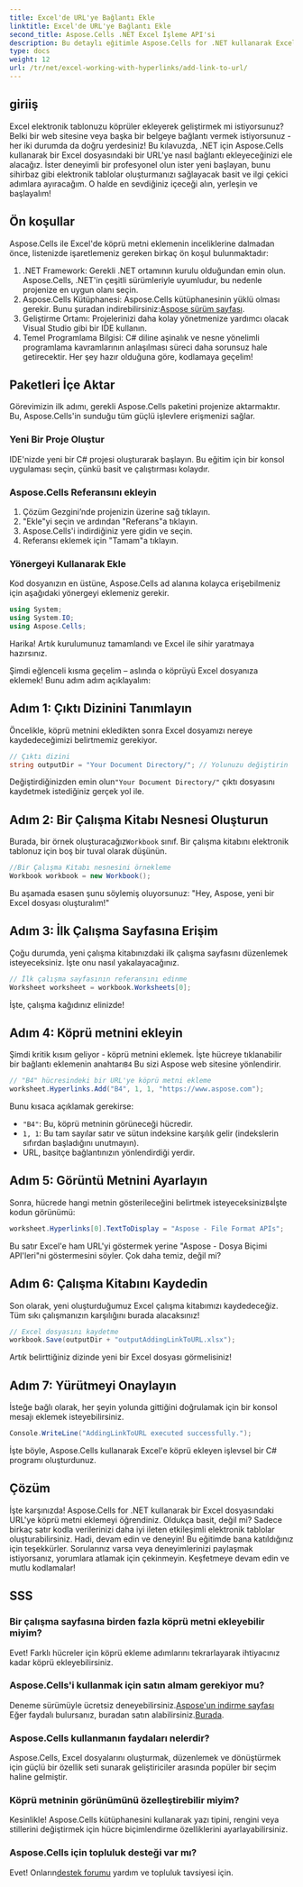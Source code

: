 ```yaml
---
title: Excel'de URL'ye Bağlantı Ekle
linktitle: Excel'de URL'ye Bağlantı Ekle
second_title: Aspose.Cells .NET Excel İşleme API'si
description: Bu detaylı eğitimle Aspose.Cells for .NET kullanarak Excel'de bir URL köprüsünü nasıl kolayca ekleyeceğinizi keşfedin. E-tablolarınızı kolaylaştırın.
type: docs
weight: 12
url: /tr/net/excel-working-with-hyperlinks/add-link-to-url/
---
```

## giriiş
Excel elektronik tablonuzu köprüler ekleyerek geliştirmek mi istiyorsunuz? Belki bir web sitesine veya başka bir belgeye bağlantı vermek istiyorsunuz - her iki durumda da doğru yerdesiniz! Bu kılavuzda, .NET için Aspose.Cells kullanarak bir Excel dosyasındaki bir URL'ye nasıl bağlantı ekleyeceğinizi ele alacağız. İster deneyimli bir profesyonel olun ister yeni başlayan, bunu sihirbaz gibi elektronik tablolar oluşturmanızı sağlayacak basit ve ilgi çekici adımlara ayıracağım. O halde en sevdiğiniz içeceği alın, yerleşin ve başlayalım!
## Ön koşullar
Aspose.Cells ile Excel'de köprü metni eklemenin inceliklerine dalmadan önce, listenizde işaretlemeniz gereken birkaç ön koşul bulunmaktadır:
1. .NET Framework: Gerekli .NET ortamının kurulu olduğundan emin olun. Aspose.Cells, .NET'in çeşitli sürümleriyle uyumludur, bu nedenle projenize en uygun olanı seçin.
2. Aspose.Cells Kütüphanesi: Aspose.Cells kütüphanesinin yüklü olması gerekir. Bunu şuradan indirebilirsiniz:[Aspose sürüm sayfası](https://releases.aspose.com/cells/net/).
3. Geliştirme Ortamı: Projelerinizi daha kolay yönetmenize yardımcı olacak Visual Studio gibi bir IDE kullanın.
4. Temel Programlama Bilgisi: C# diline aşinalık ve nesne yönelimli programlama kavramlarının anlaşılması süreci daha sorunsuz hale getirecektir.
Her şey hazır olduğuna göre, kodlamaya geçelim!
## Paketleri İçe Aktar
Görevimizin ilk adımı, gerekli Aspose.Cells paketini projenize aktarmaktır. Bu, Aspose.Cells'in sunduğu tüm güçlü işlevlere erişmenizi sağlar.
### Yeni Bir Proje Oluştur
IDE'nizde yeni bir C# projesi oluşturarak başlayın. Bu eğitim için bir konsol uygulaması seçin, çünkü basit ve çalıştırması kolaydır.
### Aspose.Cells Referansını ekleyin
1. Çözüm Gezgini’nde projenizin üzerine sağ tıklayın.
2. "Ekle"yi seçin ve ardından "Referans"a tıklayın.
3. Aspose.Cells'i indirdiğiniz yere gidin ve seçin.
4. Referansı eklemek için "Tamam"a tıklayın.
### Yönergeyi Kullanarak Ekle
Kod dosyanızın en üstüne, Aspose.Cells ad alanına kolayca erişebilmeniz için aşağıdaki yönergeyi eklemeniz gerekir.
```csharp
using System;
using System.IO;
using Aspose.Cells;
```
Harika! Artık kurulumunuz tamamlandı ve Excel ile sihir yaratmaya hazırsınız.

Şimdi eğlenceli kısma geçelim – aslında o köprüyü Excel dosyanıza eklemek! Bunu adım adım açıklayalım:
## Adım 1: Çıktı Dizinini Tanımlayın
Öncelikle, köprü metnini ekledikten sonra Excel dosyamızı nereye kaydedeceğimizi belirtmemiz gerekiyor. 
```csharp
// Çıktı dizini
string outputDir = "Your Document Directory/"; // Yolunuzu değiştirin
```
 Değiştirdiğinizden emin olun`"Your Document Directory/"` çıktı dosyasını kaydetmek istediğiniz gerçek yol ile. 
## Adım 2: Bir Çalışma Kitabı Nesnesi Oluşturun
 Burada, bir örnek oluşturacağız`Workbook` sınıf. Bir çalışma kitabını elektronik tablonuz için boş bir tuval olarak düşünün.
```csharp
//Bir Çalışma Kitabı nesnesini örnekleme
Workbook workbook = new Workbook();
```
Bu aşamada esasen şunu söylemiş oluyorsunuz: "Hey, Aspose, yeni bir Excel dosyası oluşturalım!"
## Adım 3: İlk Çalışma Sayfasına Erişim
Çoğu durumda, yeni çalışma kitabınızdaki ilk çalışma sayfasını düzenlemek isteyeceksiniz. İşte onu nasıl yakalayacağınız.
```csharp
// İlk çalışma sayfasının referansını edinme
Worksheet worksheet = workbook.Worksheets[0];
```
İşte, çalışma kağıdınız elinizde!
## Adım 4: Köprü metnini ekleyin
Şimdi kritik kısım geliyor - köprü metnini eklemek. İşte hücreye tıklanabilir bir bağlantı eklemenin anahtarı`B4` Bu sizi Aspose web sitesine yönlendirir.
```csharp
// "B4" hücresindeki bir URL'ye köprü metni ekleme
worksheet.Hyperlinks.Add("B4", 1, 1, "https://www.aspose.com");
```
Bunu kısaca açıklamak gerekirse:
- `"B4"`: Bu, köprü metninin görüneceği hücredir.
- `1, 1`: Bu tam sayılar satır ve sütun indeksine karşılık gelir (indekslerin sıfırdan başladığını unutmayın).
- URL, basitçe bağlantınızın yönlendirdiği yerdir.
## Adım 5: Görüntü Metnini Ayarlayın
 Sonra, hücrede hangi metnin gösterileceğini belirtmek isteyeceksiniz`B4`İşte kodun görünümü:
```csharp
worksheet.Hyperlinks[0].TextToDisplay = "Aspose - File Format APIs";
```
Bu satır Excel'e ham URL'yi göstermek yerine "Aspose - Dosya Biçimi API'leri"ni göstermesini söyler. Çok daha temiz, değil mi?
## Adım 6: Çalışma Kitabını Kaydedin
Son olarak, yeni oluşturduğumuz Excel çalışma kitabımızı kaydedeceğiz. Tüm sıkı çalışmanızın karşılığını burada alacaksınız!
```csharp
// Excel dosyasını kaydetme
workbook.Save(outputDir + "outputAddingLinkToURL.xlsx");
```
Artık belirttiğiniz dizinde yeni bir Excel dosyası görmelisiniz!
## Adım 7: Yürütmeyi Onaylayın
İsteğe bağlı olarak, her şeyin yolunda gittiğini doğrulamak için bir konsol mesajı eklemek isteyebilirsiniz.
```csharp
Console.WriteLine("AddingLinkToURL executed successfully.");
```
İşte böyle, Aspose.Cells kullanarak Excel'e köprü ekleyen işlevsel bir C# programı oluşturdunuz.
## Çözüm
İşte karşınızda! Aspose.Cells for .NET kullanarak bir Excel dosyasındaki URL'ye köprü metni eklemeyi öğrendiniz. Oldukça basit, değil mi? Sadece birkaç satır kodla verilerinizi daha iyi ileten etkileşimli elektronik tablolar oluşturabilirsiniz. Hadi, devam edin ve deneyin!
Bu eğitimde bana katıldığınız için teşekkürler. Sorularınız varsa veya deneyimlerinizi paylaşmak istiyorsanız, yorumlara atlamak için çekinmeyin. Keşfetmeye devam edin ve mutlu kodlamalar!
## SSS
### Bir çalışma sayfasına birden fazla köprü metni ekleyebilir miyim?  
Evet! Farklı hücreler için köprü ekleme adımlarını tekrarlayarak ihtiyacınız kadar köprü ekleyebilirsiniz.
### Aspose.Cells'i kullanmak için satın almam gerekiyor mu?  
 Deneme sürümüyle ücretsiz deneyebilirsiniz.[Aspose'un indirme sayfası](https://releases.aspose.com/) Eğer faydalı bulursanız, buradan satın alabilirsiniz.[Burada](https://purchase.aspose.com/buy).
### Aspose.Cells kullanmanın faydaları nelerdir?  
Aspose.Cells, Excel dosyalarını oluşturmak, düzenlemek ve dönüştürmek için güçlü bir özellik seti sunarak geliştiriciler arasında popüler bir seçim haline gelmiştir.
### Köprü metninin görünümünü özelleştirebilir miyim?  
Kesinlikle! Aspose.Cells kütüphanesini kullanarak yazı tipini, rengini veya stillerini değiştirmek için hücre biçimlendirme özelliklerini ayarlayabilirsiniz.
### Aspose.Cells için topluluk desteği var mı?  
 Evet! Onların[destek forumu](https://forum.aspose.com/c/cells/9) yardım ve topluluk tavsiyesi için.